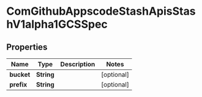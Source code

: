 
# ComGithubAppscodeStashApisStashV1alpha1GCSSpec

## Properties
Name | Type | Description | Notes
------------ | ------------- | ------------- | -------------
**bucket** | **String** |  |  [optional]
**prefix** | **String** |  |  [optional]



